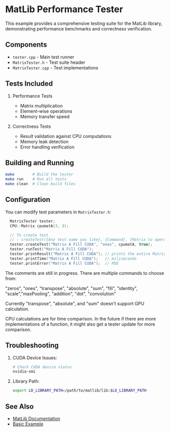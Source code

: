 # MatLib Performance Tester

This example provides a comprehensive testing suite for the MatLib library, demonstrating performance benchmarks and correctness verification.

## Components

- `tester.cpp` - Main test runner
- `MatrixTester.h` - Test suite header
- `MatrixTester.cpp` - Test implementations

## Tests Included

1. Performance Tests
   - Matrix multiplication
   - Element-wise operations
   - Memory transfer speed

2. Correctness Tests
   - Result validation against CPU computations
   - Memory leak detection
   - Error handling verification

## Building and Running

```bash
make        # Build the tester
make run    # Run all tests
make clean  # Clean build files
```

## Configuration

You can modify test parameters in `MatrixTester.h`:
```cpp
  MatrixTester tester;
  CPU::Matrix cpumatA(3, 3);

  // To create test
  // - createTest({Any test name you like}, {Command}, {Matrix to operate}, {useCUDA})
  tester.createTest("Matrix A Fill CUDA", "ones", cpumatA, true);
  tester.runTest("Matrix A Fill CUDA");
  tester.printResult("Matrix A Fill CUDA"); // prints the entire Matrix
  tester.printTime("Matrix A Fill CUDA");   // miliseconds
  tester.printError("Matrix A Fill CUDA");  // MSE
```

The comments are still in progress.
There are multiple commands to choose from:

"zeros", "ones", "transpose", "absolute", "sum",
"fill", "identity", "scale","maxPooling",
"addition", "dot", "convolution"

Currently "transpose", "absolute", and "sum" doesn't support GPU calculation.

CPU calculations are for time comparison.
In the future if there are more implementations of a function, it might also get a tester update for more comparison.

## Troubleshooting

1. CUDA Device Issues:
   ```bash
   # Check CUDA device status
   nvidia-smi
   ```

2. Library Path:
   ```bash
   export LD_LIBRARY_PATH=/path/to/matlib/lib:$LD_LIBRARY_PATH
   ```

## See Also

- [MatLib Documentation](../../docs/README.md)
- [Basic Example](../0_basic/README.md)